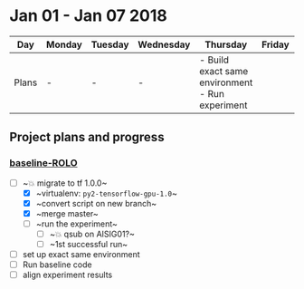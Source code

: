 # Jan 01 - Jan 07 2018

|Day|Monday|Tuesday|Wednesday|Thursday|Friday|Saturday|Sunday|
|---|---|---|---|---|---|---|---|
|Plans|-|-|-| - Build exact same environment <br> - Run experiment|


## Project plans and progress
### [baseline-ROLO](../01-baseline-ROLO)
 - [ ] ~:boom: migrate to tf 1.0.0~
     - [x] ~virtualenv: `py2-tensorflow-gpu-1.0`~
     - [x] ~convert script on new branch~
     - [x] ~merge master~
     - [ ] ~run the experiment~
        - [ ] ~:boom: qsub on AISIG01?~
        - [ ] ~1st successful run~
 - [ ] set up exact same environment
 - [ ] Run baseline code
 - [ ] align experiment results
